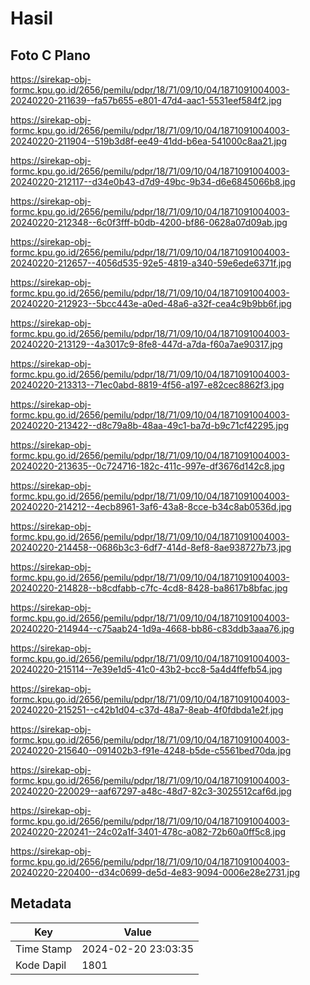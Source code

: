 # Hasil

## Foto C Plano

https://sirekap-obj-formc.kpu.go.id/2656/pemilu/pdpr/18/71/09/10/04/1871091004003-20240220-211639--fa57b655-e801-47d4-aac1-5531eef584f2.jpg

https://sirekap-obj-formc.kpu.go.id/2656/pemilu/pdpr/18/71/09/10/04/1871091004003-20240220-211904--519b3d8f-ee49-41dd-b6ea-541000c8aa21.jpg

https://sirekap-obj-formc.kpu.go.id/2656/pemilu/pdpr/18/71/09/10/04/1871091004003-20240220-212117--d34e0b43-d7d9-49bc-9b34-d6e6845066b8.jpg

https://sirekap-obj-formc.kpu.go.id/2656/pemilu/pdpr/18/71/09/10/04/1871091004003-20240220-212348--6c0f3fff-b0db-4200-bf86-0628a07d09ab.jpg

https://sirekap-obj-formc.kpu.go.id/2656/pemilu/pdpr/18/71/09/10/04/1871091004003-20240220-212657--4056d535-92e5-4819-a340-59e6ede6371f.jpg

https://sirekap-obj-formc.kpu.go.id/2656/pemilu/pdpr/18/71/09/10/04/1871091004003-20240220-212923--5bcc443e-a0ed-48a6-a32f-cea4c9b9bb6f.jpg

https://sirekap-obj-formc.kpu.go.id/2656/pemilu/pdpr/18/71/09/10/04/1871091004003-20240220-213129--4a3017c9-8fe8-447d-a7da-f60a7ae90317.jpg

https://sirekap-obj-formc.kpu.go.id/2656/pemilu/pdpr/18/71/09/10/04/1871091004003-20240220-213313--71ec0abd-8819-4f56-a197-e82cec8862f3.jpg

https://sirekap-obj-formc.kpu.go.id/2656/pemilu/pdpr/18/71/09/10/04/1871091004003-20240220-213422--d8c79a8b-48aa-49c1-ba7d-b9c71cf42295.jpg

https://sirekap-obj-formc.kpu.go.id/2656/pemilu/pdpr/18/71/09/10/04/1871091004003-20240220-213635--0c724716-182c-411c-997e-df3676d142c8.jpg

https://sirekap-obj-formc.kpu.go.id/2656/pemilu/pdpr/18/71/09/10/04/1871091004003-20240220-214212--4ecb8961-3af6-43a8-8cce-b34c8ab0536d.jpg

https://sirekap-obj-formc.kpu.go.id/2656/pemilu/pdpr/18/71/09/10/04/1871091004003-20240220-214458--0686b3c3-6df7-414d-8ef8-8ae938727b73.jpg

https://sirekap-obj-formc.kpu.go.id/2656/pemilu/pdpr/18/71/09/10/04/1871091004003-20240220-214828--b8cdfabb-c7fc-4cd8-8428-ba8617b8bfac.jpg

https://sirekap-obj-formc.kpu.go.id/2656/pemilu/pdpr/18/71/09/10/04/1871091004003-20240220-214944--c75aab24-1d9a-4668-bb86-c83ddb3aaa76.jpg

https://sirekap-obj-formc.kpu.go.id/2656/pemilu/pdpr/18/71/09/10/04/1871091004003-20240220-215114--7e39e1d5-41c0-43b2-bcc8-5a4d4ffefb54.jpg

https://sirekap-obj-formc.kpu.go.id/2656/pemilu/pdpr/18/71/09/10/04/1871091004003-20240220-215251--c42b1d04-c37d-48a7-8eab-4f0fdbda1e2f.jpg

https://sirekap-obj-formc.kpu.go.id/2656/pemilu/pdpr/18/71/09/10/04/1871091004003-20240220-215640--091402b3-f91e-4248-b5de-c5561bed70da.jpg

https://sirekap-obj-formc.kpu.go.id/2656/pemilu/pdpr/18/71/09/10/04/1871091004003-20240220-220029--aaf67297-a48c-48d7-82c3-3025512caf6d.jpg

https://sirekap-obj-formc.kpu.go.id/2656/pemilu/pdpr/18/71/09/10/04/1871091004003-20240220-220241--24c02a1f-3401-478c-a082-72b60a0ff5c8.jpg

https://sirekap-obj-formc.kpu.go.id/2656/pemilu/pdpr/18/71/09/10/04/1871091004003-20240220-220400--d34c0699-de5d-4e83-9094-0006e28e2731.jpg


## Metadata

| Key        | Value               |
| ---------- | ------------------- |
| Time Stamp | 2024-02-20 23:03:35 |
| Kode Dapil | 1801                |



